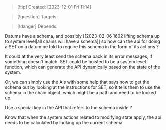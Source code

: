 
>[!tip] Created: [2023-12-01 Fri 11:14]

>[!question] Targets: 

>[!danger] Depends: 

Datums have a schema, and possibly [[2023-02-06 1602 lifting schema up to system level|all chains will have a schema]] so how can the api for doing a SET on a datum be told to require this schema in the form of its actions ?

It could at the very least send the schema back in its error messages, if something doesn't match.
SET could be hoisted to be a system level function, which can generate the API dynamically based on the state of the system.

Or, we can simply use the AIs with some help that says how to get the schema out by looking at the instructions for SET, so it tells them to use the schema in the chain object, which might be a path and need to be looked up.

Use a special key in the API that refers to the schema inside ?

Know that when the system actions related to modifying state apply, the api needs to be calculated by looking up the current schema.